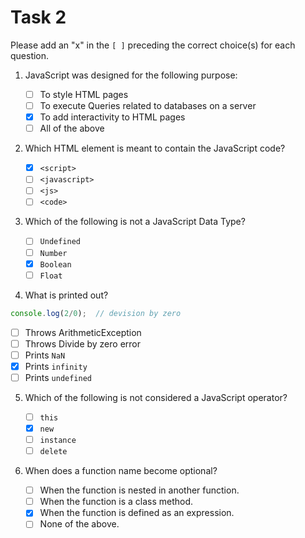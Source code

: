 # Task 2

Please add an "x" in the `[ ]` preceding the correct choice(s) for each question.


1. JavaScript was designed for the following purpose:

   - [ ] To style HTML pages
   - [ ] To execute Queries related to databases on a server
   - [X] To add interactivity to HTML pages
   - [ ] All of the above

2. Which HTML element is meant to contain the JavaScript code?

   - [X] `<script>`
   - [ ] `<javascript>`
   - [ ] `<js>`
   - [ ] `<code>`

3. Which of the following is not a JavaScript Data Type?

   - [ ] `Undefined`
   - [ ] `Number`
   - [X] `Boolean`
   - [ ] `Float`

4. What is printed out?

  ```js
  console.log(2/0);  // devision by zero
  ```

   - [ ] Throws ArithmeticException
   - [ ] Throws Divide by zero error
   - [ ] Prints `NaN`
   - [X] Prints `infinity`
   - [ ] Prints `undefined`

5. Which of the following is not considered a JavaScript operator?

   - [ ] `this`
   - [X] `new`
   - [ ] `instance`
   - [ ] `delete`

6. When does a function name become optional?

   - [ ] When the function is nested in another function.
   - [ ] When the function is a class method.
   - [X] When the function is defined as an expression.
   - [ ] None of the above.